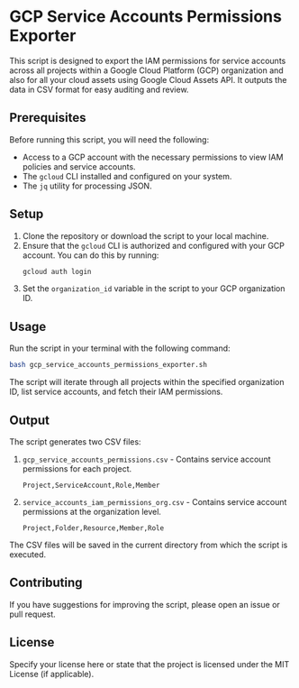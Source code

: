 
# GCP Service Accounts Permissions Exporter

This script is designed to export the IAM permissions for service accounts across all projects within a Google Cloud Platform (GCP) organization and also for all your cloud assets using Google Cloud Assets API. It outputs the data in CSV format for easy auditing and review.

## Prerequisites

Before running this script, you will need the following:
- Access to a GCP account with the necessary permissions to view IAM policies and service accounts.
- The `gcloud` CLI installed and configured on your system.
- The `jq` utility for processing JSON.

## Setup

1. Clone the repository or download the script to your local machine.
2. Ensure that the `gcloud` CLI is authorized and configured with your GCP account. You can do this by running:
   ```sh
   gcloud auth login
   ```
3. Set the `organization_id` variable in the script to your GCP organization ID.

## Usage

Run the script in your terminal with the following command:

```sh
bash gcp_service_accounts_permissions_exporter.sh
```

The script will iterate through all projects within the specified organization ID, list service accounts, and fetch their IAM permissions.

## Output

The script generates two CSV files:

1. `gcp_service_accounts_permissions.csv` - Contains service account permissions for each project.
   ```csv
   Project,ServiceAccount,Role,Member
   ```
2. `service_accounts_iam_permissions_org.csv` - Contains service account permissions at the organization level.
   ```csv
   Project,Folder,Resource,Member,Role
   ```

The CSV files will be saved in the current directory from which the script is executed.

## Contributing

If you have suggestions for improving the script, please open an issue or pull request.

## License

Specify your license here or state that the project is licensed under the MIT License (if applicable).
```
